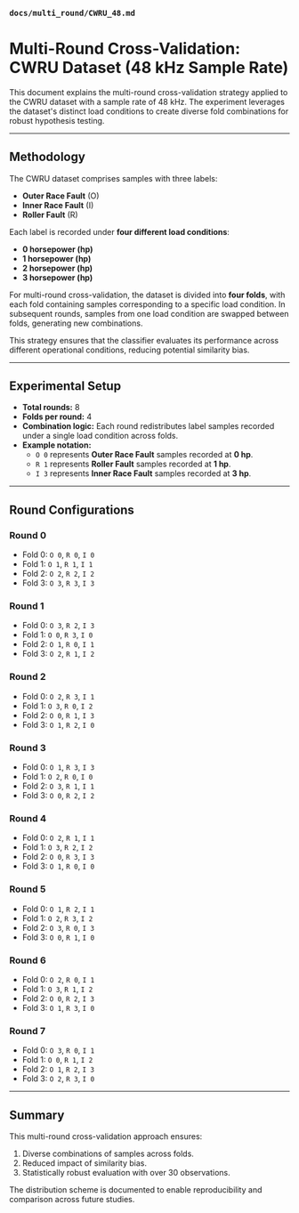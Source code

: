 ### `docs/multi_round/CWRU_48.md`

# Multi-Round Cross-Validation: CWRU Dataset (48 kHz Sample Rate)

This document explains the multi-round cross-validation strategy applied to the CWRU dataset with a sample rate of 48 kHz. The experiment leverages the dataset's distinct load conditions to create diverse fold combinations for robust hypothesis testing.

---

## Methodology

The CWRU dataset comprises samples with three labels:
- **Outer Race Fault** (O)
- **Inner Race Fault** (I)
- **Roller Fault** (R)

Each label is recorded under **four different load conditions**:
- **0 horsepower (hp)**
- **1 horsepower (hp)**
- **2 horsepower (hp)**
- **3 horsepower (hp)**

For multi-round cross-validation, the dataset is divided into **four folds**, with each fold containing samples corresponding to a specific load condition. In subsequent rounds, samples from one load condition are swapped between folds, generating new combinations. 

This strategy ensures that the classifier evaluates its performance across different operational conditions, reducing potential similarity bias.

---

## Experimental Setup

- **Total rounds:** 8
- **Folds per round:** 4
- **Combination logic:** Each round redistributes label samples recorded under a single load condition across folds.
- **Example notation:** 
  - `O 0` represents **Outer Race Fault** samples recorded at **0 hp**.
  - `R 1` represents **Roller Fault** samples recorded at **1 hp**.
  - `I 3` represents **Inner Race Fault** samples recorded at **3 hp**.

---

## Round Configurations

### **Round 0**
- Fold 0: `O 0`, `R 0`, `I 0`
- Fold 1: `O 1`, `R 1`, `I 1`
- Fold 2: `O 2`, `R 2`, `I 2`
- Fold 3: `O 3`, `R 3`, `I 3`

### **Round 1**
- Fold 0: `O 3`, `R 2`, `I 3`
- Fold 1: `O 0`, `R 3`, `I 0`
- Fold 2: `O 1`, `R 0`, `I 1`
- Fold 3: `O 2`, `R 1`, `I 2`

### **Round 2**
- Fold 0: `O 2`, `R 3`, `I 1`
- Fold 1: `O 3`, `R 0`, `I 2`
- Fold 2: `O 0`, `R 1`, `I 3`
- Fold 3: `O 1`, `R 2`, `I 0`

### **Round 3**
- Fold 0: `O 1`, `R 3`, `I 3`
- Fold 1: `O 2`, `R 0`, `I 0`
- Fold 2: `O 3`, `R 1`, `I 1`
- Fold 3: `O 0`, `R 2`, `I 2`

### **Round 4**
- Fold 0: `O 2`, `R 1`, `I 1`
- Fold 1: `O 3`, `R 2`, `I 2`
- Fold 2: `O 0`, `R 3`, `I 3`
- Fold 3: `O 1`, `R 0`, `I 0`

### **Round 5**
- Fold 0: `O 1`, `R 2`, `I 1`
- Fold 1: `O 2`, `R 3`, `I 2`
- Fold 2: `O 3`, `R 0`, `I 3`
- Fold 3: `O 0`, `R 1`, `I 0`

### **Round 6**
- Fold 0: `O 2`, `R 0`, `I 1`
- Fold 1: `O 3`, `R 1`, `I 2`
- Fold 2: `O 0`, `R 2`, `I 3`
- Fold 3: `O 1`, `R 3`, `I 0`

### **Round 7**
- Fold 0: `O 3`, `R 0`, `I 1`
- Fold 1: `O 0`, `R 1`, `I 2`
- Fold 2: `O 1`, `R 2`, `I 3`
- Fold 3: `O 2`, `R 3`, `I 0`

---

## Summary

This multi-round cross-validation approach ensures:
1. Diverse combinations of samples across folds.
2. Reduced impact of similarity bias.
3. Statistically robust evaluation with over 30 observations.

The distribution scheme is documented to enable reproducibility and comparison across future studies.